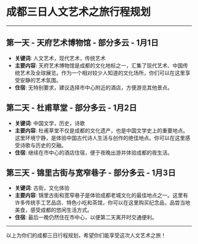 # 成都三日人文艺术之旅行程规划
---
## 第一天 - 天府艺术博物馆 - 部分多云 - 1月1日
- **关键词**: 人文艺术，现代艺术，传统艺术
- **主要内容**: 天府艺术博物馆是成都的文化地标之一，汇集了现代艺术、中国传统艺术及全球展览。作为一个相对较少人知道的文化场所，你们可以在这里享受安静的艺术氛围。
- **住宿**: 无特别要求，建议选择市中心附近的酒店，方便游览其他景点。

## 第二天 - 杜甫草堂 - 部分多云 - 1月2日
- **关键词**: 中国文学，历史，诗歌
- **主要内容**: 杜甫草堂不仅是成都的文化遗产，也是中国文学史上的重要地点。这里环境宁静，是体验中国古代诗人生活与创作的绝佳地点。你可以在这里感受诗歌与历史的交融。
- **住宿**: 继续在市中心的酒店住宿，便于夜晚出游并体验成都的夜生活。

## 第三天 - 锦里古街与宽窄巷子 - 部分多云 - 1月3日
- **关键词**: 古街，文化体验
- **主要内容**: 锦里古街和宽窄巷子是体验成都老城文化的最佳地点之一。这里有许多传统手工艺品店、特色小吃和茶馆，你可以在这里购买纪念品，品尝当地美食，感受成都的悠闲生活方式。
- **住宿**: 最后一晚仍然住在市中心，以便第二天离开时交通便利。

---
以上为你们的成都三日行程规划，希望你们能享受这次人文艺术之旅！